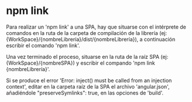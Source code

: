 # npm link

Para realizar un 'npm link' a una SPA, hay que situarse con el intérprete de comandos en la ruta de la carpeta de compilación de la librería (ej: {WorkSpace}/{nombreLibrería}/dist/{nombreLibrería}), a continuación escribir el comando 'npm link'. 

Una vez terminado el proceso, situarse en la ruta de la raíz SPA (ej: {WorkSpace}/{nombreSPA}) y escribir el compando 'npm link {nombreLibrería}'.

Si se produce el error 'Error: inject() must be called from an injection context', editar en la carpeta raíz de la SPA el archivo 'angular.json', añadiéndole "preserveSymlinks": true, en las opciones de 'build'.
